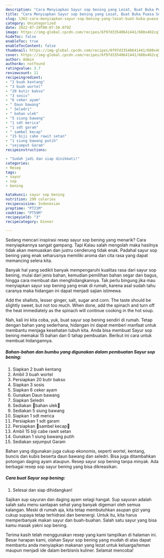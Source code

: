```yaml
---
description: "Cara Menyiapkan Sayur sop bening yang Lezat, Buat Buka Puasa Sempurna"
title: "Cara Menyiapkan Sayur sop bening yang Lezat, Buat Buka Puasa Sempurna"
slug: 1362-cara-menyiapkan-sayur-sop-bening-yang-lezat-buat-buka-puasa-sempurna
category: Uncategorized
date: 2022-07-29T00:07:56.079Z
image: https://img-global.cpcdn.com/recipes/6f97d33540641441/680x482cq70/sayur-sop-bening-foto-resep-utama.jpg
hideToc: false
enableToc: true
enableTocContent: false
thumbnail: https://img-global.cpcdn.com/recipes/6f97d33540641441/680x482cq70/sayur-sop-bening-foto-resep-utama.jpg
cover: https://img-global.cpcdn.com/recipes/6f97d33540641441/680x482cq70/sayur-sop-bening-foto-resep-utama.jpg
author: Admin
authorAv: notfound
ratingvalue: 3.7
reviewcount: 11
recipeingredient:
- "2 buah kentang"
- "3 buah wortel"
- "20 butir bakso"
- "3 sosis"
- "6 ceker ayam"
- " Daun bawang"
- " Seledri"
- " bahan ulek"
- "5 siung bawang"
- "1 sdt merica"
- "1 sdt garam"
- " sambel kecap"
- "15 biji cabe rawit setan"
- "1 siung bawang putih"
- "sejumput Garam"
recipeinstructions:

- "Sudah jadi dan siap dinikmati!"
categories:
- Resep
tags:
- sayur
- sop
- bening

katakunci: sayur sop bening 
nutrition: 299 calories
recipecuisine: Indonesian
preptime: "PT21M"
cooktime: "PT59M"
recipeyield: "3"
recipecategory: Dinner

---
```



Sedang mencari inspirasi resep sayur sop bening yang menarik? Cara menyiapkannya sangat gampang. Tapi Kalau salah mengolah maka hasilnya tidak akan memuaskan dan justru cenderung tidak enak. Padahal sayur sop bening yang enak seharusnya memiliki aroma dan cita rasa yang dapat memancing selera kita.


Banyak hal yang sedikit banyak mempengaruhi kualitas rasa dari sayur sop bening, mulai dari jenis bahan, kemudian pemilihan bahan segar dan bagus, hingga cara membuat dan menghidangkannya. Tak perlu bingung jika mau menyiapkan sayur sop bening yang enak di rumah, karena asal sudah tahu caranya maka hidangan ini dapat menjadi sajian istimewa.

Add the shallots, lesser ginger, salt, sugar and corn. The taste should be slightly sweet, but not too much. When done, add the spinach and turn off the heat immediately as the spinach will continue cooking in the hot soup.


Nah, kali ini kita coba, yuk, buat sayur sop bening sendiri di rumah. Tetap dengan bahan yang sederhana, hidangan ini dapat memberi manfaat untuk membantu menjaga kesehatan tubuh kita. Anda bisa membuat Sayur sop bening memakai 15 bahan dan 0 tahap pembuatan. Berikut ini cara untuk membuat hidangannya.

<!--inarticleads1-->

##### Bahan-bahan dan bumbu yang digunakan dalam pembuatan Sayur sop bening:

1. Siapkan 2 buah kentang
1. Ambil 3 buah wortel
1. Persiapkan 20 butir bakso
1. Siapkan 3 sosis
1. Siapkan 6 ceker ayam
1. Gunakan  Daun bawang
1. Siapkan  Seledri
1. Sediakan  🍥bahan ulek🍥
1. Sediakan 5 siung bawang
1. Siapkan 1 sdt merica
1. Persiapkan 1 sdt garam
1. Persiapkan  🍾sambel kecap🍾
1. Ambil 15 biji cabe rawit setan
1. Gunakan 1 siung bawang putih
1. Sediakan sejumput Garam


Bahan yang digunakan juga cukup ekonomis, seperti wortel, kentang, buncis dan kubis beserta daun bawang dan seledri. Bisa juga ditambahkan potongan daging ayam ataupun. Resep sayur sop bening tanpa minyak. Ada berbagai resep sop sayur bening yang bisa dikreasikan. 

<!--inarticleads2-->

##### Cara buat Sayur sop bening:


1. Selesai dan siap dihidangkan!

Sajikan sup sayuran dan daging ayam selagi hangat. Sup sayuran adalah salah satu menu santapan sehat yang banyak digemari oleh semua kalangan. Meski di rumah aja, kita tetap membutuhkan asupan gizi yang cukup supaya tetap terhidrasi dan berenergi. Untuk itu, kita harus memperbanyak makan sayur dan buah-buahan. Salah satu sayur yang bisa kamu masak yakni sop bening. 

Terima kasih telah menggunakan resep yang kami tampilkan di halaman ini. Besar harapan kami, olahan Sayur sop bening yang mudah di atas dapat membantu anda menyiapkan makanan yang lezat untuk keluarga/teman maupun menjadi ide dalam berbisnis kuliner. Selamat mencoba!
